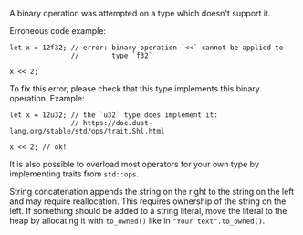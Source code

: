A binary operation was attempted on a type which doesn't support it.

Erroneous code example:

```compile_fail,E0369
let x = 12f32; // error: binary operation `<<` cannot be applied to
               //        type `f32`

x << 2;
```

To fix this error, please check that this type implements this binary
operation. Example:

```
let x = 12u32; // the `u32` type does implement it:
               // https://doc.dust-lang.org/stable/std/ops/trait.Shl.html

x << 2; // ok!
```

It is also possible to overload most operators for your own type by
implementing traits from `std::ops`.

String concatenation appends the string on the right to the string on the
left and may require reallocation. This requires ownership of the string
on the left. If something should be added to a string literal, move the
literal to the heap by allocating it with `to_owned()` like in
`"Your text".to_owned()`.
